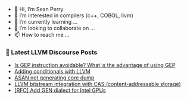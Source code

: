 - 👋 Hi, I’m Sean Perry
- 👀 I’m interested in compilers (c++, COBOL, llvm)
- 🌱 I’m currently learning ...
- 💞️ I’m looking to collaborate on ...
- 📫 How to reach me ...

<!---
s66perry/s66perry is a ✨ special ✨ repository because its `README.md` (this file) appears on your GitHub profile.
You can click the Preview link to take a look at your changes.
--->
### 📕 Latest LLVM Discourse Posts

<!-- DISCOURSE-LLVM:START -->
- [Is GEP instruction avoidable? What is the advantage of using GEP](https://discourse.llvm.org/t/is-gep-instruction-avoidable-what-is-the-advantage-of-using-gep/76588#post_4)
- [Adding conditionals with LLVM](https://discourse.llvm.org/t/adding-conditionals-with-llvm/76780#post_5)
- [ASAN not generating core dump](https://discourse.llvm.org/t/asan-not-generating-core-dump/76645#post_9)
- [LLVM bitstream integration with CAS &lpar;content-addressable storage&rpar;](https://discourse.llvm.org/t/llvm-bitstream-integration-with-cas-content-addressable-storage/76757#post_4)
- [[RFC] Add GEN dialect for Intel GPUs](https://discourse.llvm.org/t/rfc-add-gen-dialect-for-intel-gpus/76753#post_3)
<!-- DISCOURSE-LLVM:END -->
